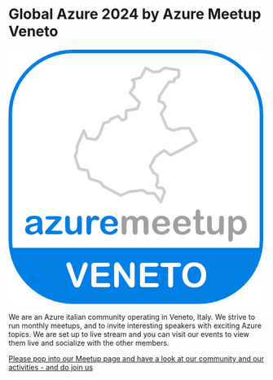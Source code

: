 # Global Azure 2024 by Azure Meetup Veneto

[![Azure Meetup Veneto](MeetupVeneto500.png "Join Azure Meetup Veneto here")](https://www.meetup.com/it-IT/azure-meetup-veneto/)

We are an Azure italian community operating in Veneto, Italy. We strive to run monthly meetups, and to invite interesting speakers with exciting Azure topics. We are set up to live stream and you can visit our events to view them live and socialize with the other members.

[Please pop into our Meetup page and have a look at our community and our activities - and do join us](https://www.meetup.com/it-IT/azure-meetup-veneto/)